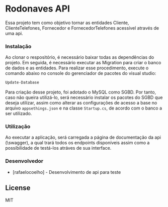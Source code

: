 # Rodonaves API

Essa projeto tem como objetivo tornar as entidades Cliente, ClienteTelefones, Fornecedor e FornecedorTelefones acessível através de uma api.

### Instalação
Ao clonar o respositório, é necessário baixar todas as dependências do projeto. Em seguida, é necessário executar as Migration para criar o banco de dados e as entidades. Para realizar esse procedimento, execute o comando abaixo no console do gerenciador de pacotes do visual studio:
```sh
Update-Database
```

Para criação desse projeto, foi adotado o MySQL como SGBD. Por tanto, caso não queira utilizá-lo, será necessário instalar os pacotes do SGBD que deseja utilizar, assim como alterar as configurações de acesso a base no arquivo `appsethings.json` e na classe `Startup.cs`, de acordo com o banco a ser utilizado. 

### Utilização
Ao executar a aplicação, será carregada a página de documentação da api (\swagger), a qual trará todos os endpoints disponíveis assim como a possíbilidade de testá-los atráves de sua interface.

### Desenvolvedor
* [rafaelocoelho] - Desenvolvimento de api para teste

License
----

MIT
